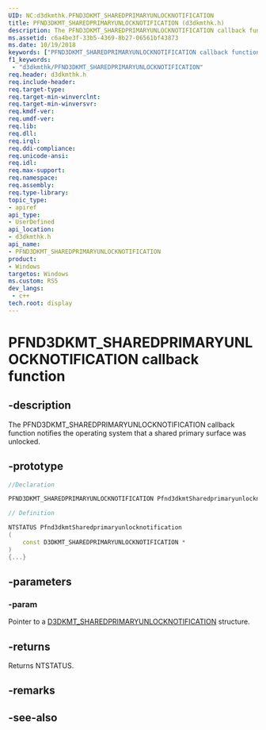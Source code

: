 ```yaml
---
UID: NC:d3dkmthk.PFND3DKMT_SHAREDPRIMARYUNLOCKNOTIFICATION
title: PFND3DKMT_SHAREDPRIMARYUNLOCKNOTIFICATION (d3dkmthk.h)
description: The PFND3DKMT_SHAREDPRIMARYUNLOCKNOTIFICATION callback function notifies the operating system that a shared primary surface was unlocked.
ms.assetid: c6a4be3f-33b5-4369-8b27-06561bf43873
ms.date: 10/19/2018
keywords: ["PFND3DKMT_SHAREDPRIMARYUNLOCKNOTIFICATION callback function"]
f1_keywords:
 - "d3dkmthk/PFND3DKMT_SHAREDPRIMARYUNLOCKNOTIFICATION"
req.header: d3dkmthk.h
req.include-header:
req.target-type:
req.target-min-winverclnt:
req.target-min-winversvr:
req.kmdf-ver:
req.umdf-ver:
req.lib:
req.dll:
req.irql: 
req.ddi-compliance:
req.unicode-ansi:
req.idl:
req.max-support:
req.namespace:
req.assembly:
req.type-library: 
topic_type: 
- apiref
api_type: 
- UserDefined
api_location: 
- d3dkmthk.h
api_name: 
- PFND3DKMT_SHAREDPRIMARYUNLOCKNOTIFICATION
product:
- Windows
targetos: Windows
ms.custom: RS5
dev_langs:
 - c++
tech.root: display
---
```


# PFND3DKMT_SHAREDPRIMARYUNLOCKNOTIFICATION callback function

## -description

The PFND3DKMT_SHAREDPRIMARYUNLOCKNOTIFICATION callback function notifies the operating system that a shared primary surface was unlocked.

## -prototype

```cpp
//Declaration

PFND3DKMT_SHAREDPRIMARYUNLOCKNOTIFICATION Pfnd3dkmtSharedprimaryunlocknotification; 

// Definition

NTSTATUS Pfnd3dkmtSharedprimaryunlocknotification 
(
	const D3DKMT_SHAREDPRIMARYUNLOCKNOTIFICATION *
)
{...}

```

## -parameters

### -param  

Pointer to a [D3DKMT_SHAREDPRIMARYUNLOCKNOTIFICATION](ns-d3dkmthk-_d3dkmt_sharedprimaryunlocknotification.md) structure.

## -returns

Returns NTSTATUS.


## -remarks




## -see-also
